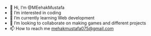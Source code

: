 - 👋 Hi, I’m @MEehakMustafa
- 👀 I’m interested in coding 
- 🌱 I’m currently learning Web development   
- 💞️ I’m looking to collaborate on making games and different projects
- 📫 How to reach me mehakmustafa075@gmail.com


